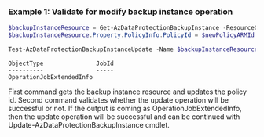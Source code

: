 ### Example 1: Validate for modify backup instance operation
```powershell
$backupInstanceResource = Get-AzDataProtectionBackupInstance -ResourceGroupName $resourceGroupName -VaultName $vaultName -SubscriptionId $subscriptionId | Where-Object { $_.Name -match $backupInstanceName }
$backupInstanceResource.Property.PolicyInfo.PolicyId = $newPolicyARMId

Test-AzDataProtectionBackupInstanceUpdate -Name $backupInstanceResource.Name -ResourceGroupName $ResourceGroupName -VaultName $VaultName -SubscriptionId $SubscriptionId -BackupInstance $backupInstanceResource.Property
```

```output
ObjectType               JobId
----------               -----
OperationJobExtendedInfo
```

First command gets the backup instance resource and updates the policy id. Second command validates whether the update operation will be successful or not. If the output is coming as OperationJobExtendedInfo, then the update operation will be successful and can be continued with Update-AzDataProtectionBackupInstance cmdlet.

